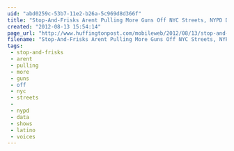 ```yaml
---
uid: "abd0259c-53b7-11e2-b26a-5c969d8d366f"
title: "Stop-And-Frisks Arent Pulling More Guns Off NYC Streets, NYPD Data Shows - The Huffington Post"
created: "2012-08-13 15:54:14"
page_url: "http://www.huffingtonpost.com/mobileweb/2012/08/13/stop-and-frisks-arent-pulling-more-guns-off-new-york-city-streets-nypd-data-shows_n_1772197.html?ncid=edlinkusaolp00000003&ir=Latino%20Voices"
filename: "Stop-And-Frisks Arent Pulling More Guns Off NYC Streets, NYPD Data Shows - The Huffington Post.html"
tags: 
 - stop-and-frisks
 - arent
 - pulling
 - more
 - guns
 - off
 - nyc
 - streets
 - 
 - nypd
 - data
 - shows
 - latino
 - voices
---
```

